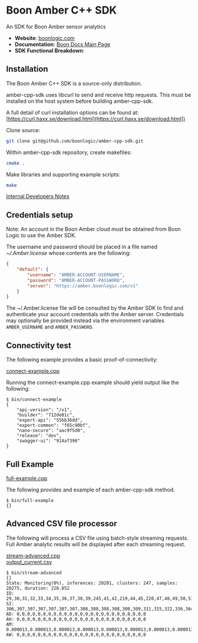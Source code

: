 # Boon Amber C++ SDK

An SDK for Boon Amber sensor analytics

- __Website__: [boonlogic.com](https://boonlogic.com)
- __Documentation__: [Boon Docs Main Page](https://docs.boonlogic.com)
- __SDK Functional Breakdown__: []()

## Installation

The Boon Amber C++ SDK is a source-only distribution.

amber-cpp-sdk uses libcurl to send and receive http requests.  This must be installed on the host system before building amber-cpp-sdk.

A full detail of curl installation options can be found at:
[https://curl.haxx.se/download.html](https://curl.haxx.se/download.html])

Clone source:

```bash
git clone git@github.com/boonlogic/amber-cpp-sdk.git
```

Within amber-cpp-sdk repository, create makefiles:

```bash
cmake .
```

Make libraries and supporting example scripts:

```bash
make
```

[Internal Developers Notes](README-dev.md)

## Credentials setup

Note: An account in the Boon Amber cloud must be obtained from Boon Logic to use the Amber SDK.

The username and password should be placed in a file named _~/.Amber.license_ whose contents are the following:

```json
{
    "default": {
        "username": "AMBER-ACCOUNT-USERNAME",
        "password": "AMBER-ACCOUNT-PASSWORD",
        "server": "https://amber.boonlogic.com/v1"
    }
}
```

The ~/.Amber.license file will be consulted by the Amber SDK to find and authenticate your account credentials with the Amber server. Credentials may optionally be provided instead via the environment variables `AMBER_USERNAME` and `AMBER_PASSWORD`.

## Connectivity test

The following example provides a basic proof-of-connectivity:

[connect-example.cpp](examples/connect-example.cpp)

Running the connect-example.cpp example should yield output like the following:
```
$ bin/connect-example
{
    "api-version": "/v1",
    "builder": "712de01c",
    "expert-api": "55bb36dd",
    "expert-common": "f65c90bf",
    "nano-secure": "aac9f5d0",
    "release": "dev",
    "swagger-ui": "914af396"
}

```

## Full Example
[full-example.cpp](examples/full-example.py)

The following provides and example of each amber-cpp-sdk method.
```
$ bin/full-example
{}
```
## Advanced CSV file processor

The following will process a CSV file using batch-style streaming requests.  Full Amber analytic results will be displayed after each streaming request.  

[stream-advanced.cpp](examples/stream_advanced.cpp)<br>
[output_current.csv](examples/output_current.csv)

```
$ bin/stream-advanced
{}
State: Monitoring(0%), inferences: 20201, clusters: 247, samples: 20275, duration: 228.852
ID: 29,30,31,32,33,34,35,36,37,38,39,245,41,42,219,44,45,220,47,48,49,50,51,52,1 
SI: 306,307,307,307,307,307,307,308,308,308,308,308,309,311,315,322,336,364,421,532,350,393,478,345,382 
AD: 0,0,0,0,0,0,0,0,0,0,0,0,0,0,0,0,0,0,0,0,0,0,0,0,0 
AH: 0,0,0,0,0,0,0,0,0,0,0,0,0,0,0,0,0,0,0,0,0,0,0,0,0 
AM: 0.000013,0.000013,0.000013,0.000013,0.000013,0.000013,0.000013,0.000013,0.000013,0.000013,0.000013,0.000013,0.000013,0.000013,0.000013,0.000013,0.000013,0.000013,0.000013,0.000013,0.000013,0.000013,0.000013,0.000013,0.000013 
AW: 0,0,0,0,0,0,0,0,0,0,0,0,0,0,0,0,0,0,0,0,0,0,0,0,0 
```